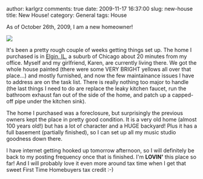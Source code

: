 author: karlgrz 
comments: true
date: 2009-11-17 16:37:00
slug: new-house
title: New House!
category: General 
tags: House

As of October 26th, 2009, I am a new homeowner!  
  
![](/images/2009-11-17-new-house/183462290_5e794e9ab7.jpg)  
  
It's been a pretty rough couple of weeks getting things set up. The home I purchased is in [Elgin, IL](http://maps.google.com/maps?f=q&source=s_q&hl=en&geocode=&q=Elgin,+IL&sll=37.0625,-95.677068&sspn=49.223579,79.013672&ie=UTF8&hq=&hnear=Elgin,+Kane,+Illinois&z=12), a suburb of Chicago about 20 minutes from my office. Myself and my girlfriend, Karen, are currently living there. We got the whole house painted (there were some VERY BRIGHT yellows all over that place...) and mostly furnished, and now the few maintainance issues I have to address are on the task list. There is really nothing too major to handle (the last things I need to do are replace the leaky kitchen faucet, run the bathroom exhaust fan out of the side of the home, and patch up a capped-off pipe under the kitchen sink).  
  
The home I purchased was a foreclosure, but surprisingly the previous owners kept the place in pretty good condition. It is a very old home (almost 100 years old!) but has a lot of character and a HUGE backyard! Plus it has a full basement (partially finished), so I can set up all my music studio goodness down there.  
  
I have internet getting hooked up tomorrow afternoon, so I will definitely be back to my posting frequency once that is finished. I'm **LOVIN'** this place so far! And I will probably love it even more around tax time when I get that sweet First Time Homebuyers tax credit :-)
